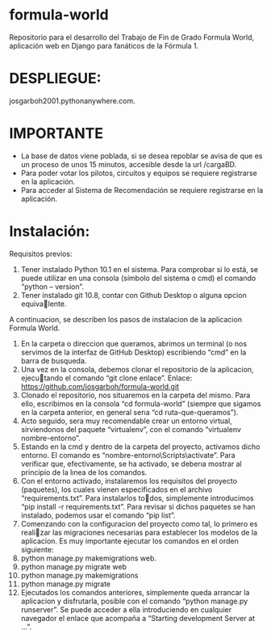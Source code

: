 # formula-world
Repositorio para el desarrollo del Trabajo de Fin de Grado Formula World, aplicación web en Django para fanáticos de la Fórmula 1.

# DESPLIEGUE:
josgarboh2001.pythonanywhere.com.

# IMPORTANTE

- La base de datos viene poblada, si se desea repoblar se avisa de que es un proceso de unos 15 minutos, accesible desde la url /cargaBD.
- Para poder votar los pilotos, circuitos y equipos se requiere registrarse en la aplicación.
- Para acceder al Sistema de Recomendación se requiere registrarse en la aplicación.

# Instalación:
Requisitos previos:
1. Tener instalado Python 10.1 en el sistema. Para comprobar si lo está, se puede
utilizar en una consola (símbolo del sistema o cmd) el comando “python –
version”.
2. Tener instalado git 10.8, contar con Github Desktop o alguna opcion equivalente.


A continuacion, se describen los pasos de instalacion de la aplicacion Formula
World.
1. En la carpeta o direccion que queramos, abrimos un terminal (o nos servimos
de la interfaz de GitHub Desktop) escribiendo “cmd” en la barra de busqueda.
2. Una vez en la consola, debemos clonar el repositorio de la aplicacion, ejecutando el comando “git clone enlace”. Enlace:
https://github.com/josgarboh/formula-world.git
3. Clonado el repositorio, nos situaremos en la carpeta del mismo. Para ello,
escribimos en la consola “cd formula-world” (siempre que sigamos en la carpeta
anterior, en general serıa “cd ruta-que-queramos”).
4. Acto seguido, sera muy recomendable crear un entorno virtual, sirviendonos
del paquete “virtualenv”, con el comando “virtualenv nombre-entorno”.
5. Estando en la cmd y dentro de la carpeta del proyecto, activamos dicho entorno.
El comando es “nombre-entorno\Scripts\activate”. Para verificar que, efectivamente, se ha activado, se deberıa mostrar al principio
de la lınea de los comandos.
6. Con el entorno activado, instalaremos los requisitos del proyecto (paquetes),
los cuales vienen especificados en el archivo “requirements.txt”. Para instalarlos todos, simplemente introducimos “pip install -r requirements.txt”.
Para revisar si dichos paquetes se han instalado, podemos usar el comando “pip
list”.
7. Comenzando con la configuracion del proyecto como tal, lo primero es realizar las migraciones necesarias para establecer los modelos de la aplicacion. Es muy
importante ejecutar los comandos en el orden siguiente:
1. python manage.py makemigrations web.
2. python manage.py migrate web
3. python manage.py makemigrations
4. python manage.py migrate
8. Ejecutados los comandos anteriores, simplemente queda arrancar la aplicacion
y disfrutarla, posible con el comando “python manage.py runserver”.
Se puede acceder a ella introduciendo en cualquier navegador el enlace que acompaña
a “Starting development Server at ...”.



